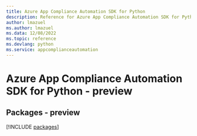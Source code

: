 ```yaml
---
title: Azure App Compliance Automation SDK for Python
description: Reference for Azure App Compliance Automation SDK for Python
author: lmazuel
ms.author: lmazuel
ms.data: 12/08/2022
ms.topic: reference
ms.devlang: python
ms.service: appcomplianceautomation
---
```

# Azure App Compliance Automation SDK for Python - preview
## Packages - preview
[!INCLUDE [packages](app-compliance-automation-index.md)]